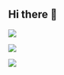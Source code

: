 ## Hi there 👋

![](https://github-readme-stats.vercel.app/api?username=FilippoPaganelli&theme=gruvbox&hide_border=false&include_all_commits=true&count_private=true)
<!-- ![](https://github-readme-streak-stats.herokuapp.com/?user=FilippoPaganelli&theme=dark&hide_border=false)<br/> -->
![](https://github-readme-stats.vercel.app/api/top-langs/?username=FilippoPaganelli&theme=gruvbox&hide_border=false&include_all_commits=true&count_private=true&exclude_repo=FilippoPaganelli.github.io&langs_count=8&layout=compact&hide=HTML)

[![](https://visitcount.itsvg.in/api?id=FilippoPaganelli&icon=0&color=2)](https://visitcount.itsvg.in)
